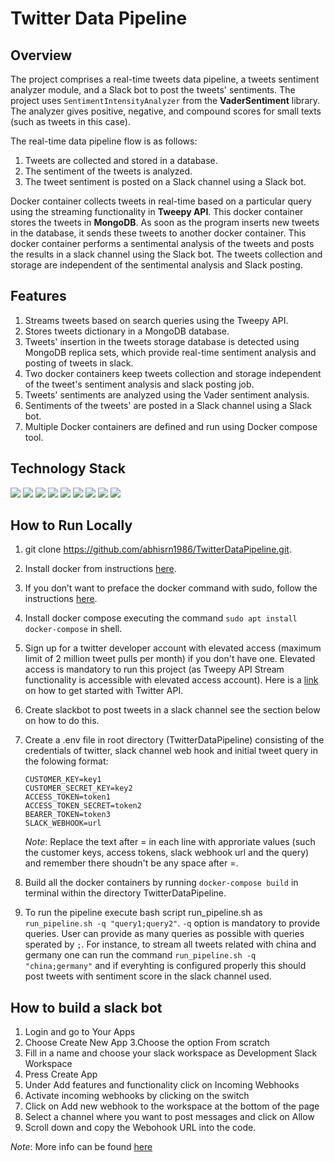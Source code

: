 # Twitter Data Pipeline

## Overview
The project comprises a real-time tweets data pipeline, a tweets sentiment analyzer module, and a Slack bot to post the tweets' sentiments. The project uses `SentimentIntensityAnalyzer` from the **VaderSentiment** library. The analyzer gives positive, negative, and compound scores for small texts (such as tweets in this case).

The real-time data pipeline flow is as follows:
  1. Tweets are collected and stored in a database.
  2. The sentiment of the tweets is analyzed.
  3. The tweet sentiment is posted on a Slack channel using a Slack bot.
 
Docker container collects tweets in real-time based on a particular query using the streaming functionality in **Tweepy API**. This docker container stores the tweets in **MongoDB**. As soon as the program inserts new tweets in the database, it sends these tweets to another docker container. This docker container performs a sentimental analysis of the tweets and posts the results in a slack channel using the Slack bot. The tweets collection and storage are independent of the sentimental analysis and Slack posting. 

## Features
1. Streams tweets based on search queries using the Tweepy API.
2. Stores tweets dictionary in a MongoDB database.
3. Tweets' insertion in the tweets storage database is detected using MongoDB replica sets, which provide real-time sentiment analysis and posting of tweets in slack.
4. Two docker containers keep tweets collection and storage independent of the tweet's sentiment analysis and slack posting job.
5. Tweets' sentiments are analyzed using the Vader sentiment analysis.
6. Sentiments of the tweets' are posted in a Slack channel using a Slack bot.
7. Multiple Docker containers are defined and run using Docker compose tool.


## Technology Stack

[<img src="https://img.shields.io/badge/Docker-2CA5E0?style=for-the-badge&logo=docker&logoColor=white" />](https://www.docker.com) 
[<img src="https://img.shields.io/badge/MongoDB-4EA94B?style=for-the-badge&logo=mongodb&logoColor=white" />](https://www.mongodb.com)
[<img src="https://img.shields.io/badge/Twitter-1DA1F2?style=for-the-badge&logo=twitter&logoColor=white" />](https://www.twitter.com)
[<img src="https://img.shields.io/badge/Python-FFD43B?style=for-the-badge&logo=python&logoColor=blue" />](https://www.python.org)
[<img src="https://img.shields.io/badge/Shell_Script-121011?style=for-the-badge&logo=gnu-bash&logoColor=white" />](https://www.gnu.org/software/bash)
[<img src="https://img.shields.io/badge/Visual_Studio_Code-0078D4?style=for-the-badge&logo=visual%20studio%20code&logoColor=white" />](https://code.visualstudio.com)
[<img src="https://img.shields.io/badge/Pandas-2C2D72?style=for-the-badge&logo=pandas&logoColor=white" />](https://pandas.pydata.org)
[<img src="https://img.shields.io/badge/Numpy-777BB4?style=for-the-badge&logo=numpy&logoColor=white" />](https://numpy.org)
[<img src="https://img.shields.io/badge/Slack-4A154B?style=for-the-badge&logo=slack&logoColor=white" />](https://api.slack.com/bot-users)

## How to Run Locally
1. git clone https://github.com/abhisrn1986/TwitterDataPipeline.git.
2. Install docker from instructions [here](https://docs.docker.com/engine/install/ubuntu/).
3. If you don’t want to preface the docker command with sudo, follow the instructions [here](https://docs.docker.com/engine/install/linux-postinstall/).
4. Install docker compose executing the command `sudo apt install docker-compose` in shell.
5. Sign up for a twitter developer account with elevated access (maximum limit of 2 million tweet pulls per month) if you don't have one. Elevated access is mandatory to run this project (as Tweepy API Stream functionality is accessible with elevated access account). Here is a [link]( https://developer.twitter.com/en/docs/platform-overview) on how to get started with Twitter API.
6. Create slackbot to post tweets in a slack channel see the section below on how to do this. 	
7. Create a .env file in root directory (TwitterDataPipeline) consisting of the credentials of twitter, slack channel web hook and initial tweet query in the folowing format:

    ```
    CUSTOMER_KEY=key1
    CUSTOMER_SECRET_KEY=key2
    ACCESS_TOKEN=token1
    ACCESS_TOKEN_SECRET=token2
    BEARER_TOKEN=token3
    SLACK_WEBHOOK=url
    ```

    *Note*: Replace the text after = in each line with approriate values (such the customer keys, access tokens, slack webhook url and the query) and remember there shoudn't be any space after =.

8. Build all the docker containers by running `docker-compose build` in terminal within the directory TwitterDataPipeline.
9. To run the pipeline execute bash script run_pipeline.sh as `run_pipeline.sh -q "query1;query2"`. `-q` option is mandatory to provide queries. User can provide as many queries as possible with queries sperated by `;`. For instance, to stream all tweets related with china and germany one can run the command `run_pipeline.sh -q "china;germany"` and if everyhting is configured properly this should post tweets with sentiment score in the slack channel used.

## How to build a slack bot

1. Login and go to Your Apps
2. Choose Create New App
3.Choose the option From scratch
4. Fill in a name and choose your slack workspace as Development Slack Workspace
5. Press Create App
6. Under Add features and functionality click on Incoming Webhooks
7. Activate incoming webhooks by clicking on the switch
8. Click on Add new webhook to the workspace at the bottom of the page
9. Select a channel where you want to post messages and click on Allow
10. Scroll down and copy the Webohook URL into the code.

*Note*: More info can be found [here](https://slack.com/help/articles/115005265063-Incoming-webhooks-for-Slack)
